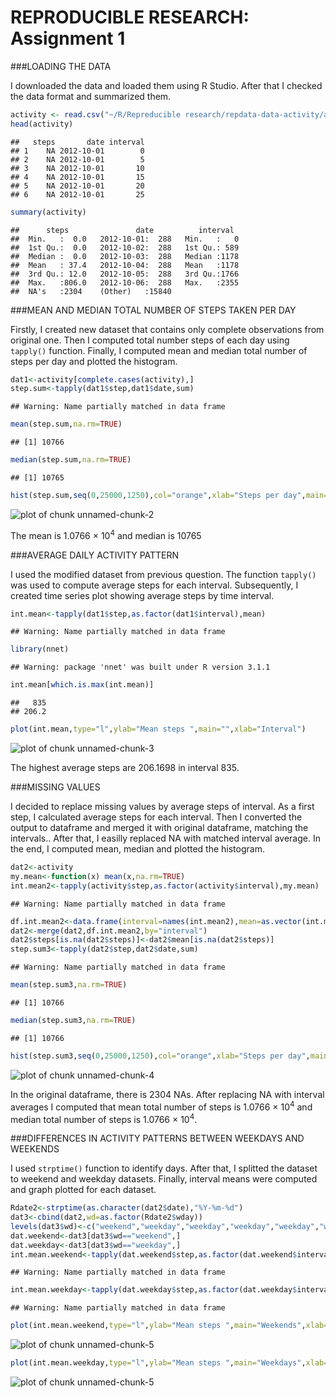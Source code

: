 # REPRODUCIBLE RESEARCH: Assignment 1
###LOADING THE DATA

I downloaded the data and loaded them using R Studio. After that I checked the data format and summarized them. 

```r
activity <- read.csv("~/R/Repreducible research/repdata-data-activity/activity.csv")
head(activity)
```

```
##   steps       date interval
## 1    NA 2012-10-01        0
## 2    NA 2012-10-01        5
## 3    NA 2012-10-01       10
## 4    NA 2012-10-01       15
## 5    NA 2012-10-01       20
## 6    NA 2012-10-01       25
```

```r
summary(activity)
```

```
##      steps               date          interval   
##  Min.   :  0.0   2012-10-01:  288   Min.   :   0  
##  1st Qu.:  0.0   2012-10-02:  288   1st Qu.: 589  
##  Median :  0.0   2012-10-03:  288   Median :1178  
##  Mean   : 37.4   2012-10-04:  288   Mean   :1178  
##  3rd Qu.: 12.0   2012-10-05:  288   3rd Qu.:1766  
##  Max.   :806.0   2012-10-06:  288   Max.   :2355  
##  NA's   :2304    (Other)   :15840
```


###MEAN AND MEDIAN TOTAL NUMBER OF STEPS TAKEN PER DAY

Firstly, I created new dataset that contains only complete observations from original one. Then I computed total number steps of each day using `tapply()` function. Finally, I computed mean and median total number of steps per day and plotted the histogram.

```r
dat1<-activity[complete.cases(activity),]
step.sum<-tapply(dat1$step,dat1$date,sum)
```

```
## Warning: Name partially matched in data frame
```

```r
mean(step.sum,na.rm=TRUE)
```

```
## [1] 10766
```

```r
median(step.sum,na.rm=TRUE)
```

```
## [1] 10765
```

```r
hist(step.sum,seq(0,25000,1250),col="orange",xlab="Steps per day",main="")
```

![plot of chunk unnamed-chunk-2](./assignment_1_files/figure-html/unnamed-chunk-2.png) 


The mean is 1.0766 &times; 10<sup>4</sup> and median is 10765


###AVERAGE DAILY ACTIVITY PATTERN

I used the modified dataset from previous question. The function `tapply()` was used to compute average steps for each interval. Subsequently, I created time series plot showing average steps by time interval. 

```r
int.mean<-tapply(dat1$step,as.factor(dat1$interval),mean)
```

```
## Warning: Name partially matched in data frame
```

```r
library(nnet)
```

```
## Warning: package 'nnet' was built under R version 3.1.1
```

```r
int.mean[which.is.max(int.mean)]
```

```
##   835 
## 206.2
```

```r
plot(int.mean,type="l",ylab="Mean steps ",main="",xlab="Interval")
```

![plot of chunk unnamed-chunk-3](./assignment_1_files/figure-html/unnamed-chunk-3.png) 


The highest average steps are 206.1698 in interval 835.


###MISSING VALUES

I decided to replace missing values by average steps of interval. As a first step, I calculated average steps for each interval. Then I converted the output to dataframe and merged it with original dataframe, matching the intervals.. After that, I easilly replaced NA with matched interval average. In the end, I computed mean, median and plotted the histogram. 
 

```r
dat2<-activity
my.mean<-function(x) mean(x,na.rm=TRUE)
int.mean2<-tapply(activity$step,as.factor(activity$interval),my.mean)
```

```
## Warning: Name partially matched in data frame
```

```r
df.int.mean2<-data.frame(interval=names(int.mean2),mean=as.vector(int.mean2))
dat2<-merge(dat2,df.int.mean2,by="interval")
dat2$steps[is.na(dat2$steps)]<-dat2$mean[is.na(dat2$steps)]
step.sum3<-tapply(dat2$step,dat2$date,sum)
```

```
## Warning: Name partially matched in data frame
```

```r
mean(step.sum3,na.rm=TRUE)
```

```
## [1] 10766
```

```r
median(step.sum3,na.rm=TRUE)
```

```
## [1] 10766
```

```r
hist(step.sum3,seq(0,25000,1250),col="orange",xlab="Steps per day",main="")
```

![plot of chunk unnamed-chunk-4](./assignment_1_files/figure-html/unnamed-chunk-4.png) 


In the original dataframe, there is 2304 NAs.
After replacing NA with interval averages I computed that mean total number of steps is 1.0766 &times; 10<sup>4</sup> and median total number of steps is 1.0766 &times; 10<sup>4</sup>.


###DIFFERENCES IN ACTIVITY PATTERNS BETWEEN WEEKDAYS AND WEEKENDS

I used `strptime()` function to identify days. After that, I splitted the dataset to weekend and weekday datasets. Finally, interval means were computed and graph plotted for each dataset.


```r
Rdate2<-strptime(as.character(dat2$date),"%Y-%m-%d")
dat3<-cbind(dat2,wd=as.factor(Rdate2$wday))
levels(dat3$wd)<-c("weekend","weekday","weekday","weekday","weekday","weekday","weekend")
dat.weekend<-dat3[dat3$wd=="weekend",]
dat.weekday<-dat3[dat3$wd=="weekday",]
int.mean.weekend<-tapply(dat.weekend$step,as.factor(dat.weekend$interval),mean)
```

```
## Warning: Name partially matched in data frame
```

```r
int.mean.weekday<-tapply(dat.weekday$step,as.factor(dat.weekday$interval),mean)
```

```
## Warning: Name partially matched in data frame
```

```r
plot(int.mean.weekend,type="l",ylab="Mean steps ",main="Weekends",xlab="Interval")
```

![plot of chunk unnamed-chunk-5](./assignment_1_files/figure-html/unnamed-chunk-51.png) 

```r
plot(int.mean.weekday,type="l",ylab="Mean steps ",main="Weekdays",xlab="Interval")
```

![plot of chunk unnamed-chunk-5](./assignment_1_files/figure-html/unnamed-chunk-52.png) 


